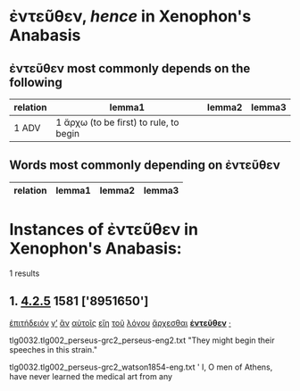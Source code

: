 # ἐντεῦθεν, *hence*  in Xenophon's Anabasis
##  ἐντεῦθεν most commonly depends on the following
| relation | lemma1 | lemma2 | lemma3  |
| --- | --- | --- | ---  |
| 1 ADV | 1 ἄρχω (to be first) to rule, to begin | 
## Words most commonly depending on ἐντεῦθεν
| relation | lemma1 | lemma2 | lemma3  |
| --- | --- | --- | ---  |
# Instances of ἐντεῦθεν in Xenophon's Anabasis:
1 results
## 1. [4.2.5](https://beyond-translation.perseus.org/reader/urn:cts:greekLit:tlg0032.002.perseus-grc2:4.2.5?mode=syntax-trees) 1581 ['8951650']
[ἐπιτήδειόν](https://atlas-test.fly.dev/morphology/lemmas/?lang=grc&q=ἐπιτήδειος "ἐπιτήδειος a-s---nn- suitable; useful, necessary; deserving; associate") [γ’](https://atlas-test.fly.dev/morphology/lemmas/?lang=grc&q=γε "γε d-------- at least, at any rate") [ἂν](https://atlas-test.fly.dev/morphology/lemmas/?lang=grc&q=ἄν "ἄν d-------- modal particle") [αὐτοῖς](https://atlas-test.fly.dev/morphology/lemmas/?lang=grc&q=αὐτός "αὐτός a-p---md- unemph. 3rd pers.pronoun; -self; [the] same") [εἴη](https://atlas-test.fly.dev/morphology/lemmas/?lang=grc&q=εἰμί "εἰμί v3spoa--- to be") [τοῦ](https://atlas-test.fly.dev/morphology/lemmas/?lang=grc&q=ὁ "ὁ l-s---mg- the") [λόγου](https://atlas-test.fly.dev/morphology/lemmas/?lang=grc&q=λόγος "λόγος n-s---mg- the word") [ἄρχεσθαι](https://atlas-test.fly.dev/morphology/lemmas/?lang=grc&q=ἄρχω "ἄρχω v--pne--- (to be first) to rule, to begin") **[ἐντεῦθεν](https://atlas-test.fly.dev/morphology/lemmas/?lang=grc&q=ἐντεῦθεν "ἐντεῦθεν d-------- hence")** [·](https://atlas-test.fly.dev/morphology/lemmas/?lang=grc&q=· "· u-------- NoDef") 


tlg0032.tlg002_perseus-grc2_perseus-eng2.txt "They might begin their speeches in this strain." 

tlg0032.tlg002_perseus-grc2_watson1854-eng.txt ' I, O men of Athens, have never learned the medical art from any 

